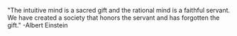 "The intuitive mind is a sacred gift and the rational mind is a faithful servant. We have created a society that honors the servant and has forgotten the gift." -Albert Einstein